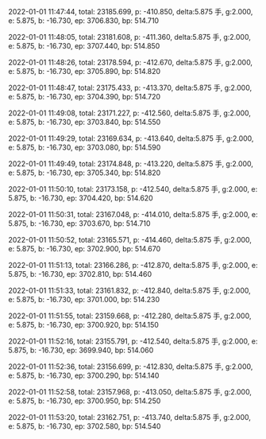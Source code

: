 2022-01-01 11:47:44, total: 23185.699, p: -410.850, delta:5.875 手, g:2.000, e: 5.875, b: -16.730, ep: 3706.830, bp: 514.710

2022-01-01 11:48:05, total: 23181.608, p: -411.360, delta:5.875 手, g:2.000, e: 5.875, b: -16.730, ep: 3707.440, bp: 514.850

2022-01-01 11:48:26, total: 23178.594, p: -412.670, delta:5.875 手, g:2.000, e: 5.875, b: -16.730, ep: 3705.890, bp: 514.820

2022-01-01 11:48:47, total: 23175.433, p: -413.370, delta:5.875 手, g:2.000, e: 5.875, b: -16.730, ep: 3704.390, bp: 514.720

2022-01-01 11:49:08, total: 23171.227, p: -412.560, delta:5.875 手, g:2.000, e: 5.875, b: -16.730, ep: 3703.840, bp: 514.550

2022-01-01 11:49:29, total: 23169.634, p: -413.640, delta:5.875 手, g:2.000, e: 5.875, b: -16.730, ep: 3703.080, bp: 514.590

2022-01-01 11:49:49, total: 23174.848, p: -413.220, delta:5.875 手, g:2.000, e: 5.875, b: -16.730, ep: 3705.340, bp: 514.820

2022-01-01 11:50:10, total: 23173.158, p: -412.540, delta:5.875 手, g:2.000, e: 5.875, b: -16.730, ep: 3704.420, bp: 514.620

2022-01-01 11:50:31, total: 23167.048, p: -414.010, delta:5.875 手, g:2.000, e: 5.875, b: -16.730, ep: 3703.670, bp: 514.710

2022-01-01 11:50:52, total: 23165.571, p: -414.460, delta:5.875 手, g:2.000, e: 5.875, b: -16.730, ep: 3702.900, bp: 514.670

2022-01-01 11:51:13, total: 23166.286, p: -412.870, delta:5.875 手, g:2.000, e: 5.875, b: -16.730, ep: 3702.810, bp: 514.460

2022-01-01 11:51:33, total: 23161.832, p: -412.840, delta:5.875 手, g:2.000, e: 5.875, b: -16.730, ep: 3701.000, bp: 514.230

2022-01-01 11:51:55, total: 23159.668, p: -412.280, delta:5.875 手, g:2.000, e: 5.875, b: -16.730, ep: 3700.920, bp: 514.150

2022-01-01 11:52:16, total: 23155.791, p: -412.540, delta:5.875 手, g:2.000, e: 5.875, b: -16.730, ep: 3699.940, bp: 514.060

2022-01-01 11:52:36, total: 23156.699, p: -412.830, delta:5.875 手, g:2.000, e: 5.875, b: -16.730, ep: 3700.290, bp: 514.140

2022-01-01 11:52:58, total: 23157.968, p: -413.050, delta:5.875 手, g:2.000, e: 5.875, b: -16.730, ep: 3700.950, bp: 514.250

2022-01-01 11:53:20, total: 23162.751, p: -413.740, delta:5.875 手, g:2.000, e: 5.875, b: -16.730, ep: 3702.580, bp: 514.540